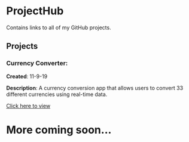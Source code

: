 # ProjectHub
Contains links to all of my GitHub projects.

## Projects
### Currency Converter:
__Created__: 11-9-19

__Description__: A currency conversion app that allows users to convert 33 different currencies using real-time data.

[Click here to view](https://bit.ly/2NB8IF1)

# More coming soon...

